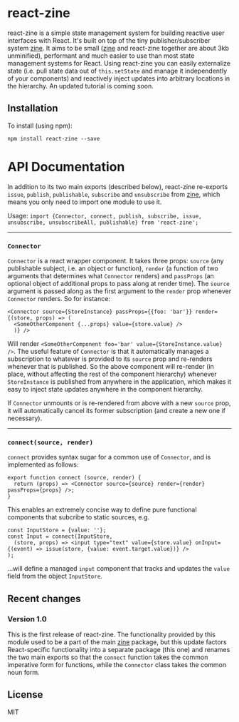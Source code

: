 # react-zine

react-zine is a simple state management system for building reactive user interfaces with React. It's built on top of the tiny publisher/subscriber system [zine](https://github.com/j-s-n/zine). It aims to be small ([zine](https://github.com/j-s-n/zine) and react-zine together are about 3kb unminified), performant and much easier to use than most state management systems for React. Using react-zine you can easily externalize state (i.e. pull state data out of `this.setState` and manage it independently of your components) and reactively inject updates into arbitrary locations in the hierarchy. An updated tutorial is coming soon.

## Installation

To install (using npm):
```
npm install react-zine --save
```

# API Documentation

In addition to its two main exports (described below), react-zine re-exports `issue`, `publish`, `publishable`, `subscribe` and `unsubscribe` from [zine](https://github.com/j-s-n/zine), which means you only need to import one module to use it.

Usage: `import {Connector, connect, publish, subscribe, issue, unsubscribe, unsubscribeAll, publishable} from 'react-zine';`

---
### `Connector`

`Connector` is a react wrapper component. It takes three props: `source` (any publishable subject, i.e. an object or function), `render` (a function of two arguments that determines what `Connector` renders) and `passProps` (an optional object of additional props to pass along at render time). The `source` argument is passed along as the first argument to the `render` prop whenever `Connector` renders. So for instance:

```
<Connector source={StoreInstance} passProps={{foo: 'bar'}} render={(store, props) => (
  <SomeOtherComponent {...props} value={store.value} />
  )} />
```

Will render `<SomeOtherComponent foo='bar' value={StoreInstance.value} />`. The useful feature of `Connector` is that it automatically manages a subscription to whatever is provided to its `source` prop and re-renders whenever that is published. So the above component will re-render (in place, without affecting the rest of the component hierarchy) whenever `StoreInstance` is published from anywhere in the application, which makes it easy to inject state updates anywhere in the component hierarchy.

If `Connector` unmounts or is re-rendered from above with a new `source` prop, it will automatically cancel its former subscription (and create a new one if necessary).

---
### `connect(source, render)`

`connect` provides syntax sugar for a common use of `Connector`, and is implemented as follows:
```
export function connect (source, render) {
  return (props) => <Connector source={source} render={render} passProps={props} />;
}
```
This enables an extremely concise way to define pure functional components that subcribe to static sources, e.g.
```
const InputStore = {value: ''};
const Input = connect(InputStore,
  (store, props) => <input type="text" value={store.value} onInput={(event) => issue(store, {value: event.target.value})} />
);
```
...will define a managed `input` component that tracks and updates the `value` field from the object `InputStore`.

## Recent changes

### Version 1.0

This is the first release of react-zine. The functionality provided by this module used to be a part of the main [zine](https://github.com/j-s-n/zine) package, but this update factors React-specific functionality into a separate package (this one) and renames the two main exports so that the `connect` function takes the common imperative form for functions, while the `Connector` class takes the common noun form.

## License

MIT
